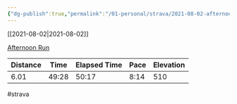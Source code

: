 ```yaml
---
{"dg-publish":true,"permalink":"/01-personal/strava/2021-08-02-afternoon-run/"}
---
```



[[2021-08-02\|2021-08-02]]

[Afternoon Run](https://www.strava.com/activities/5728989480)

| Distance | Time  | Elapsed Time | Pace | Elevation |
| -------- | ----- | ------------ | ---- | --------- |
| 6.01     | 49:28 | 50:17        | 8:14 | 510       |




#strava
